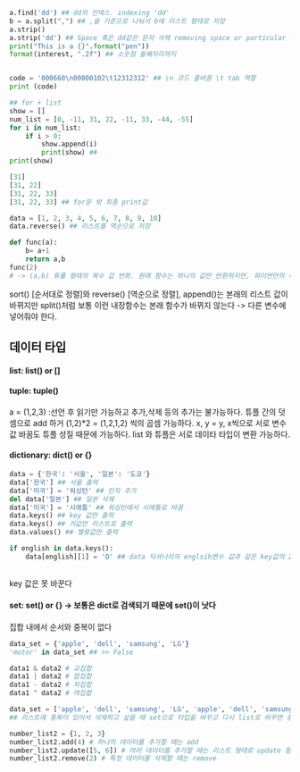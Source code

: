 
```python
a.find('dd') ## dd의 인덱스. indexing 'dd'
b = a.split(",") ## ,을 기준으로 나눠서 b에 리스트 형태로 저장
a.strip()
a.strip('dd') ## Space 혹은 dd같은 문자 삭제 removing space or particular str
print("This is a {}".format("pen"))
format(interest, ".2f") ## 소숫점 둘째자리까지


code = '000660\n00000102\t12312312' ## \n 코드 줄바꿈 \t tab 역할
print (code)

## for + list
show = []
num_list = [0, -11, 31, 22, -11, 33, -44, -55]
for i in num_list:
    if i > 0:
        show.append(i)
        print(show) ## 
print(show)

[31] 
[31, 22]
[31, 22, 33]
[31, 22, 33] ## for문 밖 최종 print값

data = [1, 2, 3, 4, 5, 6, 7, 8, 9, 10]
data.reverse() ## 리스트를 역순으로 저장

def func(a):
    b= a+1
    return a,b
func(2)
# -> (a,b) 튜퓰 형태의 복수 값 반화. 원래 함수는 하나의 값만 반환하지만, 파이썬만의 특징!!(튜플의 성질 이용)

```

sort() [순서대로 정렬]와 reverse() [역순으로 정렬], append()는 본래의 리스트 값이 바뀌지만 split()처럼 보통 이런 내장함수는 본래 함수가 바뀌지 않는다 -> 다른 변수에 넣어줘야 한다.

## 데이터 타입

#### list: list() or []
#### tuple: tuple()
a = (1,2,3) :선언 후 읽기만 가능하고 추가,삭제 등의 추가는 불가능하다. 튜플 간의 덧셈으로 add 하거 (1,2)*2 = (1,2,1,2) 씩의 곱셈 가능하다. x, y = y, x씩으로  서로 변수값 바꿈도 튜플 성질 때문에 가능하다.
list 와 튜플은 서로 데이타 타입이 변환 가능하다.

#### dictionary: dict() or {}
```python
data = {'한국': '서울', '일본': '도쿄'} 
data['한국'] ## 서울 출력
data['미국'] = '워싱턴' ## 인자 추가
del data['일본'] ## 일본 삭제
data['미국'] = '시애틀' ## 워싱턴에서 시애틀로 바꿈
data.keys() ## key 값만 출력
data.keys() ## 키값만 리스트로 출력
data.values() ## 밸류값만 출력

if english in data.keys(): 
    data[english][1] = 'O' ## data 딕셔너리의 englsih변수 값과 같은 key값의 2번째 value를 'O'로 바꿔줌
    
```

key 값은 못 바꾼다

#### set: set() or {} -> 보통은 dict로 검색되기 때문에 set()이 낫다
집합 내에서 순서와 중복이 없다 
```python
data_set = {'apple', 'dell', 'samsung', 'LG'}
'motor' in data_set ## >> False

data1 & data2 # 교집합
data1 | data2 # 합집합
data1 - data2 # 차집합
data1 ^ data2 # 여집합

data_set = ['apple', 'dell', 'samsung', 'LG', 'apple', 'dell', 'samsung', 'LG']
## 리스트에 중복이 있어서 삭제하고 싶을 때 set으로 타입을 바꾸고 다시 list로 바꾸면 중복이 삭제

number_list2 = {1, 2, 3}
number_list2.add(4) # 하나의 데이터를 추가할 때는 add
number_list2.update([5, 6]) # 여러 데이터를 추가할 때는 리스트 형태로 update 함수를 사용
number_list2.remove(2) # 특정 데이터를 삭제할 때는 remove

```


